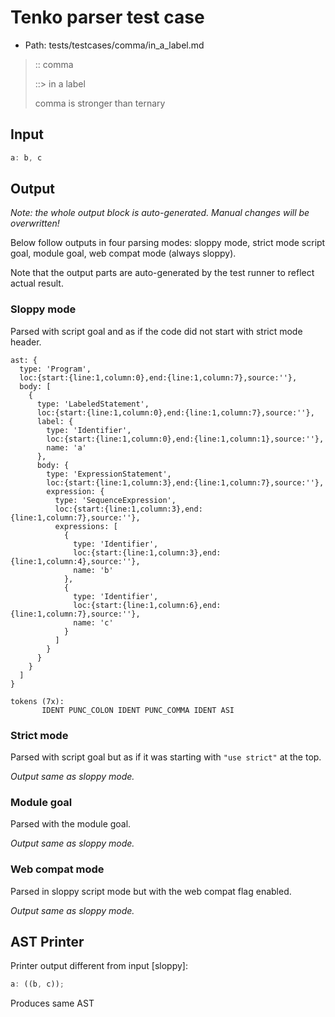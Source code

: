 # Tenko parser test case

- Path: tests/testcases/comma/in_a_label.md

> :: comma
>
> ::> in a label
>
> comma is stronger than ternary

## Input

`````js
a: b, c
`````

## Output

_Note: the whole output block is auto-generated. Manual changes will be overwritten!_

Below follow outputs in four parsing modes: sloppy mode, strict mode script goal, module goal, web compat mode (always sloppy).

Note that the output parts are auto-generated by the test runner to reflect actual result.

### Sloppy mode

Parsed with script goal and as if the code did not start with strict mode header.

`````
ast: {
  type: 'Program',
  loc:{start:{line:1,column:0},end:{line:1,column:7},source:''},
  body: [
    {
      type: 'LabeledStatement',
      loc:{start:{line:1,column:0},end:{line:1,column:7},source:''},
      label: {
        type: 'Identifier',
        loc:{start:{line:1,column:0},end:{line:1,column:1},source:''},
        name: 'a'
      },
      body: {
        type: 'ExpressionStatement',
        loc:{start:{line:1,column:3},end:{line:1,column:7},source:''},
        expression: {
          type: 'SequenceExpression',
          loc:{start:{line:1,column:3},end:{line:1,column:7},source:''},
          expressions: [
            {
              type: 'Identifier',
              loc:{start:{line:1,column:3},end:{line:1,column:4},source:''},
              name: 'b'
            },
            {
              type: 'Identifier',
              loc:{start:{line:1,column:6},end:{line:1,column:7},source:''},
              name: 'c'
            }
          ]
        }
      }
    }
  ]
}

tokens (7x):
       IDENT PUNC_COLON IDENT PUNC_COMMA IDENT ASI
`````

### Strict mode

Parsed with script goal but as if it was starting with `"use strict"` at the top.

_Output same as sloppy mode._

### Module goal

Parsed with the module goal.

_Output same as sloppy mode._

### Web compat mode

Parsed in sloppy script mode but with the web compat flag enabled.

_Output same as sloppy mode._

## AST Printer

Printer output different from input [sloppy]:

````js
a: ((b, c));
````

Produces same AST
